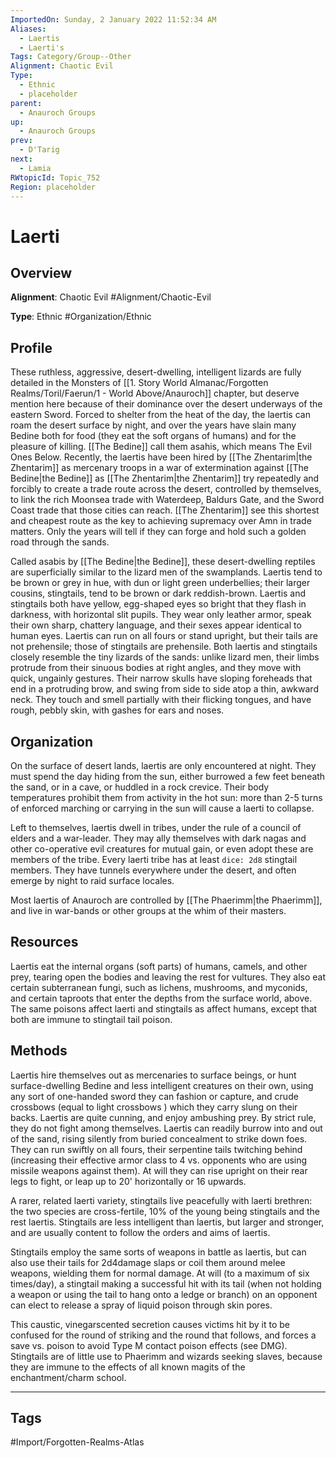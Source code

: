 ```yaml
---
ImportedOn: Sunday, 2 January 2022 11:52:34 AM
Aliases:
  - Laertis
  - Laerti's
Tags: Category/Group--Other
Alignment: Chaotic Evil
Type:
  - Ethnic
  - placeholder
parent:
  - Anauroch Groups
up:
  - Anauroch Groups
prev:
  - D'Tarig
next:
  - Lamia
RWtopicId: Topic_752
Region: placeholder
---
```

# Laerti
## Overview
**Alignment**: Chaotic Evil
#Alignment/Chaotic-Evil

**Type**: Ethnic
#Organization/Ethnic

## Profile
These ruthless, aggressive, desert-dwelling, intelligent lizards are fully detailed in the Monsters of [[1. Story World Almanac/Forgotten Realms/Toril/Faerun/1 - World Above/Anauroch]] chapter, but deserve mention here because of their dominance over the desert underways of the eastern Sword. Forced to shelter from the heat of the day, the laertis can roam the desert surface by night, and over the years have slain many Bedine both for food (they eat the soft organs of humans) and for the pleasure of killing. [[The Bedine]] call them asahis, which means The Evil Ones Below. Recently, the laertis have been hired by [[The Zhentarim|the Zhentarim]] as mercenary troops in a war of extermination against [[The Bedine|the Bedine]] as [[The Zhentarim|the Zhentarim]] try repeatedly and forcibly to create a trade route across the desert, controlled by themselves, to link the rich Moonsea trade with Waterdeep, Baldurs Gate, and the Sword Coast trade that those cities can reach. [[The Zhentarim]] see this shortest and cheapest route as the key to achieving supremacy over Amn in trade matters. Only the years will tell if they can forge and hold such a golden road through the sands.

Called asabis by [[The Bedine|the Bedine]], these desert-dwelling reptiles are superficially similar to the lizard men of the swamplands. Laertis tend to be brown or grey in hue, with dun or light green underbellies; their larger cousins, stingtails, tend to be brown or dark reddish-brown. Laertis and stingtails both have yellow, egg-shaped eyes so bright that they flash in darkness, with horizontal slit pupils. They wear only leather armor, speak their own sharp, chattery language, and their sexes appear identical to human eyes. Laertis can run on all fours or stand upright, but their tails are not prehensile; those of stingtails are prehensile. Both laertis and stingtails closely resemble the tiny lizards of the sands: unlike lizard men, their limbs protrude from their sinuous bodies at right angles, and they move with quick, ungainly gestures. Their narrow skulls have sloping foreheads that end in a protruding brow, and swing from side to side atop a thin, awkward neck. They touch and smell partially with their flicking tongues, and have rough, pebbly skin, with gashes for ears and noses.

## Organization
On the surface of desert lands, laertis are only encountered at night. They must spend the day hiding from the sun, either burrowed a few feet beneath the sand, or in a cave, or huddled in a rock crevice. Their body temperatures prohibit them from activity in the hot sun: more than 2-5 turns of enforced marching or carrying in the sun will cause a laerti to collapse.

Left to themselves, laertis dwell in tribes, under the rule of a council of elders and a war-leader. They may ally themselves with dark nagas and other co-operative evil creatures for mutual gain, or even adopt these are members of the tribe. Every laerti tribe has at least `dice: 2d8` stingtail members. They have tunnels everywhere under the desert, and often emerge by night to raid surface locales.

Most laertis of Anauroch are controlled by [[The Phaerimm|the Phaerimm]], and live in war-bands or other groups at the whim of their masters.

## Resources
Laertis eat the internal organs (soft parts) of humans, camels, and other prey, tearing open the bodies and leaving the rest for vultures. They also eat certain subterranean fungi, such as lichens, mushrooms, and myconids, and certain taproots that enter the depths from the surface world, above. The same poisons affect laerti and stingtails as affect humans, except that both are immune to stingtail tail poison.

## Methods
Laertis hire themselves out as mercenaries to surface beings, or hunt surface-dwelling Bedine and less intelligent creatures on their own, using any sort of one-handed sword they can fashion or capture, and crude crossbows (equal to light crossbows ) which they carry slung on their backs. Laertis are quite cunning, and enjoy ambushing prey. By strict rule, they do not fight among themselves. Laertis can readily burrow into and out of the sand, rising silently from buried concealment to strike down foes. They can run swiftly on all fours, their serpentine tails twitching behind (increasing their effective armor class to 4 vs. opponents who are using missile weapons against them). At will they can rise upright on their rear legs to fight, or leap up to 20' horizontally or 16 upwards.

A rarer, related laerti variety, stingtails live peacefully with laerti brethren: the two species are cross-fertile, 10% of the young being stingtails and the rest laertis. Stingtails are less intelligent than laertis, but larger and stronger, and are usually content to follow the orders and aims of laertis.

Stingtails employ the same sorts of weapons in battle as laertis, but can also use their tails for 2d4damage slaps or coil them around melee weapons, wielding them for normal damage. At will (to a maximum of six times/day), a stingtail making a successful hit with its tail (when not holding a weapon or using the tail to hang onto a ledge or branch) on an opponent can elect to release a spray of liquid poison through skin pores.

This caustic, vinegarscented secretion causes victims hit by it to be confused for the round of striking and the round that follows, and forces a save vs. poison to avoid Type M contact poison effects (see DMG). Stingtails are of little use to Phaerimm and wizards seeking slaves, because they are immune to the effects of all known magits of the enchantment/charm school.


---
## Tags
#Import/Forgotten-Realms-Atlas

